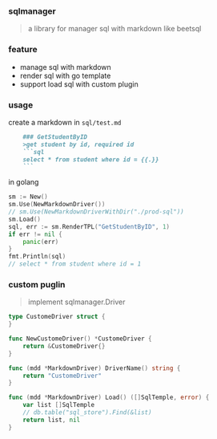 ### sqlmanager
>a library for manager sql with markdown like beetsql
 
### feature
- manage sql with markdown
- render sql with go template
- support load sql with custom plugin

### usage

create a markdown in `sql/test.md`
```markdown
    ### GetStudentByID
    >get student by id, required id
    ```sql
    select * from student where id = {{.}}
    ```
```

in golang 
```go
sm := New()
sm.Use(NewMarkdownDriver())
// sm.Use(NewMarkdownDriverWithDir("./prod-sql"))
sm.Load()
sql, err := sm.RenderTPL("GetStudentByID", 1)
if err != nil {
    panic(err)
}
fmt.Println(sql)
// select * from student where id = 1
```

### custom puglin
> implement sqlmanager.Driver
```go
type CustomeDriver struct {
}

func NewCustomeDriver() *CustomeDriver {
	return &CustomeDriver{}
}

func (mdd *MarkdownDriver) DriverName() string {
	return "CustomeDriver"
}

func (mdd *MarkdownDriver) Load() ([]SqlTemple, error) {
    var list []SqlTemple
    // db.table("sql_store").Find(&list)
    return list, nil
}
```